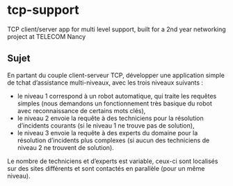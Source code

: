 # tcp-support

TCP client/server app for multi level support, built for a 2nd year networking project at TELECOM Nancy

## Sujet

En partant du couple client-serveur TCP, développer une application simple de tchat
d’assistance multi-niveaux, avec les trois niveaux suivants :

- le niveau 1 correspond à un robot automatique, qui traite les requêtes simples (nous demandons un fonctionnement très basique du robot avec reconnaissance de certains mots clés),
- le niveau 2 envoie la requête à des techniciens pour la résolution d’incidents courants (si le niveau 1 ne trouve pas de solution),
- le niveau 3 envoie la requête à des experts du domaine pour la résolution d’incidents plus complexes (si aucun des techniciens de niveau 2 ne trouvent de solution).

Le nombre de techniciens et d’experts est variable, ceux-ci sont localisés sur des sites
différents et sont contactés en parallèle (pour un même niveau).

